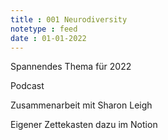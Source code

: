 ```yaml
---
title : 001 Neurodiversity
notetype : feed
date : 01-01-2022
--- 
```


Spannendes Thema für 2022 

Podcast

Zusammenarbeit mit Sharon Leigh

Eigener Zettekasten dazu im Notion

